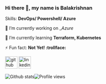 ### Hi there 👋, my name is Balakrishnan

Skills: __DevOps/ Powershell/ Azure__

🔭 I’m currently working on __Azure_

🌱 I’m currently learning __Terraform, Kubernetes__

⚡ Fun fact: __Not Yet! :trollface:__

[<img src='https://cdn.jsdelivr.net/npm/simple-icons@3.0.1/icons/github.svg' alt='github' height='40'>](https://github.com/sbalakrishnanbe)  [<img src='https://cdn.jsdelivr.net/npm/simple-icons@3.0.1/icons/linkedin.svg' alt='linkedin' height='40'>](https://www.linkedin.com/in/balakrishnan-sanjeevi/)

![Github stats](https://github-readme-stats.vercel.app/api?username=sbalakrishnanbe&show_icons=true)![Profile views](https://gpvc.arturio.dev/sbalakrishnanbe)  

